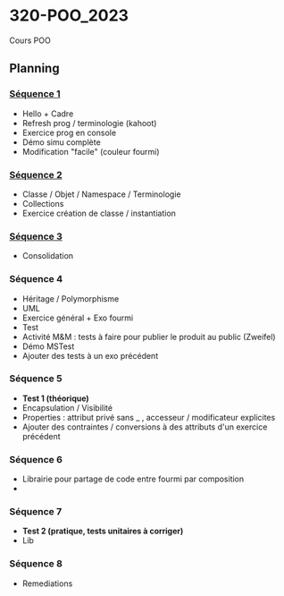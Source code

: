 # 320-POO_2023
Cours POO 

## Planning

### [Séquence 1](sequences/01.md)

- Hello + Cadre
- Refresh prog / terminologie (kahoot)
- Exercice prog en console
- Démo simu complète
- Modification "facile" (couleur fourmi)
  
### [Séquence 2](sequences/02.md)

- Classe / Objet / Namespace / Terminologie
- Collections
- Exercice création de classe / instantiation 

### [Séquence 3](sequences/03.md)

- Consolidation

### Séquence 4

- Héritage / Polymorphisme
- UML
- Exercice général + Exo fourmi
- Test
- Activité M&M : tests à faire pour publier le produit au public (Zweifel)
- Démo MSTest
- Ajouter des tests à un exo précédent

### Séquence 5

- **Test 1 (théorique)**
- Encapsulation / Visibilité
- Properties : attribut privé sans _ , accesseur / modificateur explicites
- Ajouter des contraintes / conversions à des attributs d'un exercice précédent

### Séquence 6

- Librairie pour partage de code entre fourmi par composition
- 
### Séquence 7

- **Test 2 (pratique, tests unitaires à corriger)**
- Lib

### Séquence 8

- Remediations
